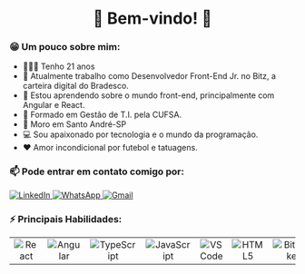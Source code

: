 
<h1 align="center">👋 Bem-vindo! 🚀</h1>

<h3>😁 Um pouco sobre mim:</h3>

- 🙋🏼‍♂️ Tenho 21 anos
- 🔭 Atualmente trabalho como Desenvolvedor Front-End Jr. no Bitz, a carteira digital do Bradesco.
- 🌱 Estou aprendendo sobre o mundo front-end, principalmente com Angular e React.
- 📕 Formado em Gestão de T.I. pela CUFSA.
- 📌 Moro em Santo André-SP
- 💻 Sou apaixonado por tecnologia e o mundo da programação.
- :heart: Amor incondicional por futebol e tatuagens.

<h3>📫 Pode entrar em contato comigo por: </h3>
<a href="https://www.linkedin.com/in/wendell-maschette-737312196/">
	<img alt="LinkedIn" src="https://img.shields.io/badge/linkedin%20-%230077B5.svg?&style=for-the-badge&logo=linkedin&logoColor=white" />
</a>
<a href="https://api.whatsapp.com/send?phone=5511988432028&text=Olá%20Wendell,%20tudo%20bem?Podemos%20conversar?">
	<img alt="WhatsApp" src="https://img.shields.io/badge/WhatsApp-25D366?style=for-the-badge&logo=whatsapp&logoColor=white" />
</a>
<a href="mailto:wendell.maschette@gmail.com?subject=Olá%20Wendell,%20tudo%20bem?Podemos%20conversar?">
	<img alt="Gmail" src="https://img.shields.io/badge/Gmail-D14836?style=for-the-badge&logo=gmail&logoColor=white" />
</a>

<h3>⚡ Principais Habilidades: </h3> 
<table>
	<tr>
    <td align="center">
			<img alt="React" src="https://img.shields.io/badge/React-20232A?style=for-the-badge&logo=react&logoColor=61DAFB"/>
		</td>
    <td align="center">
			<img alt="Angular" src="https://img.shields.io/badge/angular%20-%23DD0031.svg?&style=plastic&logo=angular&logoColor=white"/>
		</td>
		<td align="center">
			<img alt="TypeScript" src="https://img.shields.io/badge/typescript%20-%23007ACC.svg?&style=plastic&logo=typescript&logoColor=white"/>
		</td>
		<td align="center">
			<img alt="JavaScript" src="https://img.shields.io/badge/javascript%20-%23323330.svg?&style=plastic&logo=javascript&logoColor=%23F7DF1E"/>
		</td>
		<td align="center">
			<img alt="VS Code" src="https://img.shields.io/badge/Visual_Studio_Code-0078D4?style=plastic&logo=visual%20studio%20code&logoColor=white"/>
		</td>
		<td align="center">
			<img alt="HTML5" src="https://img.shields.io/badge/html5%20-%23E34F26.svg?&style=plastic&logo=html5&logoColor=white"/>
		</td>
		<td align="center">
			<img alt="Bitbucket" src="https://img.shields.io/badge/bitbucket%20-%230047B3.svg?&style=plastic&logo=bitbucket&logoColor=white"/>
		</td>
		<td align="center">
			<img alt="Node" src="https://badges.aleen42.com/src/node.svg"/>
		</td>
	</tr>
</table>





